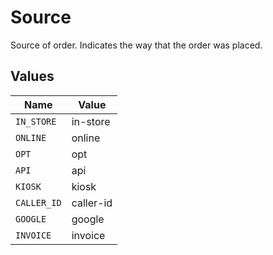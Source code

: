 # Source

Source of order. Indicates the way that the order was placed.


## Values

| Name        | Value       |
| ----------- | ----------- |
| `IN_STORE`  | in-store    |
| `ONLINE`    | online      |
| `OPT`       | opt         |
| `API`       | api         |
| `KIOSK`     | kiosk       |
| `CALLER_ID` | caller-id   |
| `GOOGLE`    | google      |
| `INVOICE`   | invoice     |